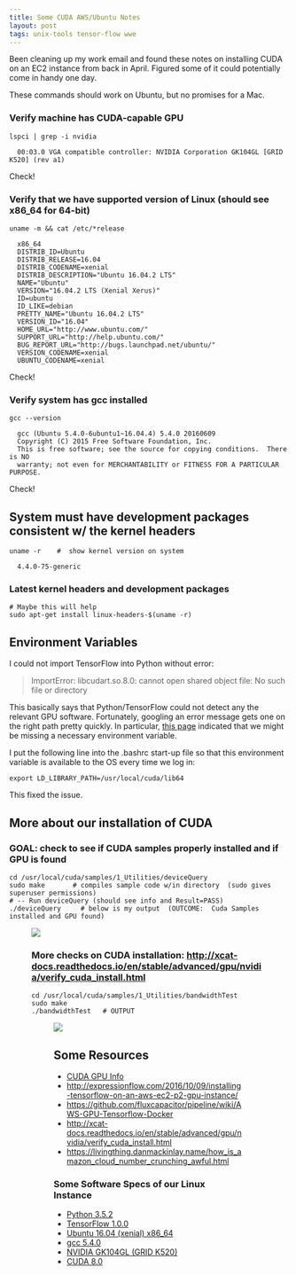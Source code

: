 ```yaml
---
title: Some CUDA AWS/Ubuntu Notes
layout: post
tags: unix-tools tensor-flow wwe
---
```


Been cleaning up my work email and found these notes on installing CUDA on an EC2 instance 
from back in April.  Figured some of it could potentially come in handy one day.

These commands should work on Ubuntu, but no promises for a Mac.

### Verify machine has CUDA-capable GPU
```
lspci | grep -i nvidia

  00:03.0 VGA compatible controller: NVIDIA Corporation GK104GL [GRID K520] (rev a1)
```
Check!

### Verify that we have supported version of Linux  (should see x86_64 for 64-bit)
```
uname -m && cat /etc/*release

  x86_64
  DISTRIB_ID=Ubuntu
  DISTRIB_RELEASE=16.04
  DISTRIB_CODENAME=xenial
  DISTRIB_DESCRIPTION="Ubuntu 16.04.2 LTS"
  NAME="Ubuntu"
  VERSION="16.04.2 LTS (Xenial Xerus)"
  ID=ubuntu
  ID_LIKE=debian
  PRETTY_NAME="Ubuntu 16.04.2 LTS"
  VERSION_ID="16.04"
  HOME_URL="http://www.ubuntu.com/"
  SUPPORT_URL="http://help.ubuntu.com/"
  BUG_REPORT_URL="http://bugs.launchpad.net/ubuntu/"
  VERSION_CODENAME=xenial
  UBUNTU_CODENAME=xenial
```
Check!
 
### Verify system has gcc installed
```
gcc --version

  gcc (Ubuntu 5.4.0-6ubuntu1~16.04.4) 5.4.0 20160609
  Copyright (C) 2015 Free Software Foundation, Inc.
  This is free software; see the source for copying conditions.  There is NO
  warranty; not even for MERCHANTABILITY or FITNESS FOR A PARTICULAR PURPOSE.
```
Check!

## System must have development packages consistent w/ the kernel headers
``` 
uname -r    #  show kernel version on system

  4.4.0-75-generic
```

### Latest kernel headers and development packages
```
# Maybe this will help
sudo apt-get install linux-headers-$(uname -r)    
```

## Environment Variables
I could not import TensorFlow into Python without error: 
> ImportError: libcudart.so.8.0: cannot open shared object file: No such file or directory
 
This basically says that Python/TensorFlow could not detect any the relevant GPU software.  Fortunately, 
googling an error message gets one on the right path pretty quickly.  In particular, [this page](https://github.com/tensorflow/tensorflow/issues/5343)
indicated that we might be missing a necessary environment variable. 
 
I put the following line into the .bashrc start-up file so that this environment variable is available to the OS every time we log in:
```
export LD_LIBRARY_PATH=/usr/local/cuda/lib64
```
 
This fixed the issue.

## More about our installation of CUDA
### GOAL: check to see if CUDA samples properly installed and if GPU is found
```
cd /usr/local/cuda/samples/1_Utilities/deviceQuery
sudo make       # compiles sample code w/in directory  (sudo gives superuser permissions)
# -- Run deviceQuery (should see info and Result=PASS)
./deviceQuery     # below is my output  (OUTCOME:  Cuda Samples installed and GPU found)
```

<figure>
<img src="/images/cuda-deviceQuery.png"
</figure>

### More checks on CUDA installation:  http://xcat-docs.readthedocs.io/en/stable/advanced/gpu/nvidia/verify_cuda_install.html
```
cd /usr/local/cuda/samples/1_Utilities/bandwidthTest
sudo make
./bandwidthTest   # OUTPUT
```
<figure>
<img src="/images/cuda-bandwidthTest.png"
</figure>

## Some Resources
* [CUDA GPU Info](http://docs.nvidia.com/cuda/cuda-installation-guide-linux/#axzz4VZnqTJ2A)
* http://expressionflow.com/2016/10/09/installing-tensorflow-on-an-aws-ec2-p2-gpu-instance/
* https://github.com/fluxcapacitor/pipeline/wiki/AWS-GPU-Tensorflow-Docker
* http://xcat-docs.readthedocs.io/en/stable/advanced/gpu/nvidia/verify_cuda_install.html
* https://livingthing.danmackinlay.name/how_is_amazon_cloud_number_crunching_awful.html

### Some Software Specs of our Linux Instance
* [Python 3.5.2](https://www.python.org/download/releases/3.5.2/)
* [TensorFlow 1.0.0](https://pypi.python.org/pypi/tensorflow/1.0.0)
* [Ubuntu 16.04 (xenial) x86_64](http://releases.ubuntu.com/16.04/)
* [gcc 5.4.0](https://gcc.gnu.org/gcc-5/)
* [NVIDIA GK104GL (GRID K520)](http://www.nvidia.com/object/cloud-gaming-gpu-boards.html)
* [CUDA 8.0](https://developer.nvidia.com/cuda-80-ga2-download-archive)

